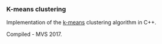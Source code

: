 ### K-means clustering

Implementation of the [k-means](https://en.wikipedia.org/wiki/K-means_clustering) clustering algorithm in C++.

Compiled - MVS 2017.
